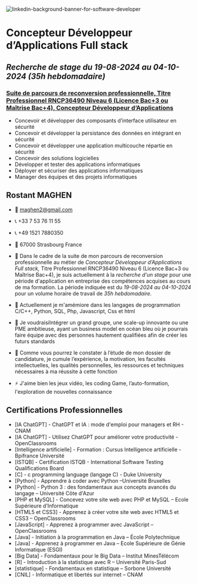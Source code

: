 ![linkedin-background-banner-for-software-developer](https://github.com/maghen2/maghen2/assets/101536427/2588a90b-0b82-4675-8155-f8e53e1af97f)

# Concepteur Développeur d’Applications Full stack
## _Recherche de stage du 19-08-2024 au 04-10-2024 (35h hebdomadaire)_
### [Suite de parcours de reconversion professionnelle, Titre Professionnel RNCP36490 Niveau 6 (Licence Bac+3 ou Maîtrise Bac+4), Concepteur Développeur d’Applications](https://www.francecompetences.fr/recherche/rncp/36490/ )
- Concevoir et développer des composants d’interface utilisateur en sécurité
- Concevoir et développer la persistance des données en intégrant en sécurité
- Concevoir et développer une application multicouche répartie en sécurité
- Concevoir des solutions logicielles
- Développer et tester des applications informatiques
- Déployer et sécuriser des applications informatiques
- Manager des équipes et des projets informatiques

## Rostant MAGHEN
- 📧  [maghen2@gmail.com](maghen2@gmail.com)
- 📞 +33 7 53 76 11 55
- 📞 +49 1521 7880350
- 📍 67000 Strasbourg France
  
- 🔭 Dans le cadre de la suite de mon parcours de reconversion professionnelle au métier de *Concepteur Développeur d’Applications Full stack,* Titre Professionnel RNCP36490 Niveau 6 (Licence Bac+3 ou Maîtrise Bac+4), je suis actuellement à la *recherche d'un stage* pour une période d'application en entreprise des compétences acquises au cours de ma formation. La période indiquée est du *19-08-2024 au 04-10-2024* pour un volume horaire de travail de *35h hebdomadaire.*
- 🌱 Actuellement je m'amémiore dans les langages de programmation C/C++, Python, SQL, Php, Javascript, Css et html
- 👯 Je voudraisiIntégrer un grand groupe, une scale-up innovante ou une PME ambitieuse, ayant un business model en océan bleu où je pourrais faire équipe avec des personnes hautement qualifiées afin de créer les futurs standards
- 🤔 Comme vous pourrez le constater à l’étude de mon dossier de candidature, je cumule l’expérience, la motivation, les facultés intellectuelles, les qualités personnelles, les ressources et techniques nécessaires à ma réussite à cette fonction
- ⚡ J'aime bien les jeux vidéo, les coding Game, l’auto-formation, l'exploration de nouvelles connaissance

## Certifications Professionnelles
- [IA ChatGPT] -  ChatGPT et IA : mode d'emploi pour managers et RH - CNAM
- [IA ChatGPT] -  Utilisez ChatGPT pour améliorer votre productivité - OpenClassrooms
- [Intelligence artificielle] -  Formation : Cursus Intelligence artificielle - Bpifrance Université
- [ISTQB] -  Certification ISTQB - International Software Testing Qualifications Board
- [C] -  c programming language (langage C) - Duke University
- [Python] -  Apprendre à coder avec Python –Université Bruxelles
- [Python] -  Python 3 : des fondamentaux aux concepts avancés du langage – Université Côte d'Azur
- [PHP et MySQL] -  Concevez votre site web avec PHP et MySQL – Ecole Supérieure d’Informatique
- [HTML5 et CSS3] -  Apprenez à créer votre site web avec HTML5 et CSS3 – OpenClassrooms
- [JavaScript] -  Apprenez à programmer avec JavaScript – OpenClassrooms
- [Java] -  Initiation à la programmation en Java – École Polytechnique
- [Java] -  Apprenez à programmer en Java – Ecole Supérieure de Génie Informatique (ESGI)
- [Big Data] -  Fondamentaux pour le Big Data – Institut MinesTélécom
- [R] -  Introduction à la statistique avec R – Université Paris-Sud
- [statistique] -  Fondamentaux en statistique – Sorbone Université 
- [CNIL] -  Informatique et libertés sur internet – CNAM

